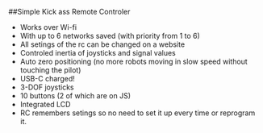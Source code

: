 ##Simple Kick ass Remote Controler
- Works over Wi-fi
- With up to 6 networks saved (with priority from  1 to 6)
- All setings of the rc can be changed on a website
- Controled inertia of joysticks and signal values
- Auto zero positioning (no more robots moving in slow speed without touching the pilot)
- USB-C charged!
- 3-DOF joysticks
- 10 buttons (2 of which are on JS)
- Integrated LCD
- RC remembers setings so no need to set it up every time or reprogram it.


